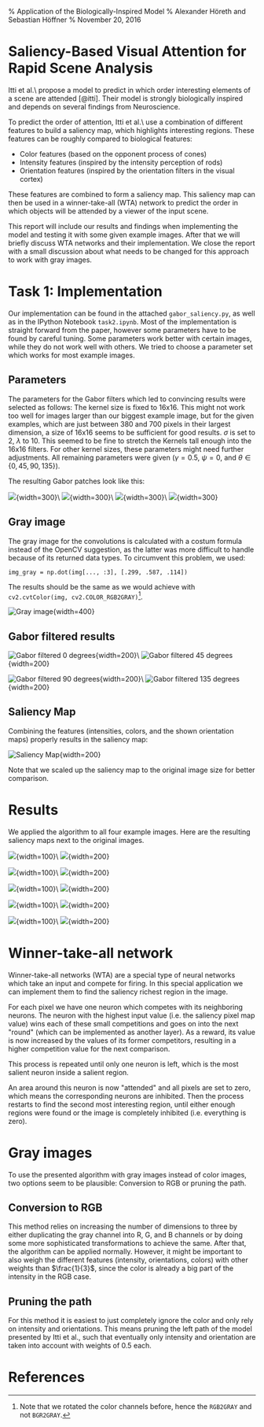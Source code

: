 % Application of the Biologically-Inspired Model
% Alexander Höreth and Sebastian Höffner
% November 20, 2016

# Saliency-Based Visual Attention for Rapid Scene Analysis

Itti et al.\ propose a model to predict in which order interesting elements of a scene are attended [@itti].
Their model is strongly biologically inspired and depends on several findings from Neuroscience.

To predict the order of attention, Itti et al.\ use a combination of different features to build a saliency map, which highlights interesting regions. These features can be roughly compared to biological features:

- Color features (based on the opponent process of cones)
- Intensity features (inspired by the intensity perception of rods)
- Orientation features (inspired by the orientation filters in the visual cortex)

These features are combined to form a saliency map. This saliency map can then be used in
a winner-take-all (WTA) network to predict the order in which objects will be attended by
a viewer of the input scene.

This report will include our results and findings when implementing the model and testing it with some given example images. After that we will briefly discuss WTA networks and their implementation. We close the report with a small discussion about what needs to be changed for this approach to work with gray images.

# Task 1: Implementation

Our implementation can be found in the attached `gabor_saliency.py`, as well as in the IPython Notebook `task2.ipynb`. Most of the implementation is straight forward from the paper, however some parameters have to be found by careful tuning. Some parameters work better with certain images, while they do not work well with others. We tried to choose a parameter set which works for most example images.

## Parameters

The parameters for the Gabor filters which led to convincing results were selected as follows: The kernel size is fixed to 16x16. This might not work too well for images larger than our biggest example image, but for the given examples, which are just between 380 and 700 pixels in their largest dimension, a size of 16x16 seems to be sufficient for good results.
$\sigma$ is set to 2, $\lambda$ to 10. This seemed to be fine to stretch the Kernels tall enough into the 16x16 filters. For other kernel sizes, these parameters might need further adjustments.
All remaining parameters were given ($\gamma=0.5$, $\psi=0$, and $\theta \in \{0, 45, 90, 135\}$).

The resulting Gabor patches look like this:

![](voc2012_000138_gabor_0.png){width=300}\ ![](voc2012_000138_gabor_1.png){width=300}\ ![](voc2012_000138_gabor_2.png){width=300}\ ![](voc2012_000138_gabor_3.png){width=300}

## Gray image

The gray image for the convolutions is calculated with a costum formula instead of the OpenCV suggestion, as the latter was more difficult to handle because of its returned data types. To circumvent this problem, we used:

    img_gray = np.dot(img[..., :3], [.299, .587, .114])

The results should be the same as we would achieve with `cv2.cvtColor(img, cv2.COLOR_RGB2GRAY)`[^color].

[^color]: Note that we rotated the color channels before, hence the `RGB2GRAY` and not `BGR2GRAY`.

![Gray image](voc2012_000138_gray.png){width=400}

## Gabor filtered results

![Gabor filtered 0 degrees](voc2012_000138_gabored_0.png){width=200}\ ![Gabor filtered 45 degrees](voc2012_000138_gabored_1.png){width=200}

![Gabor filtered 90 degrees](voc2012_000138_gabored_2.png){width=200}\ ![Gabor filtered 135 degrees](voc2012_000138_gabored_3.png){width=200}

## Saliency Map

Combining the features (intensities, colors, and the shown orientation maps) properly results in the saliency map:

![Saliency Map](voc2012_000138_saliency.png){width=200}

Note that we scaled up the saliency map to the original image size for better comparison.

# Results

We applied the algorithm to all four example images. Here are the resulting saliency maps next to the original images.

![](640x480/test0.jpg){width=100}\ ![](test0_saliency.png){width=200}

![](384x384/test1.jpg){width=100}\ ![](test1_saliency.png){width=200}

![](384x384/test2.jpg){width=100}\ ![](test2_saliency.png){width=200}

![](500x357/voc2012_000122.jpg){width=100}\ ![](voc2012_000122_saliency.png){width=200}

![](500x357/voc2012_000138.jpg){width=100}\ ![](voc2012_000138_saliency.png){width=200}

# Winner-take-all network

Winner-take-all networks (WTA) are a special type of neural networks which take an input and compete for firing. In this special application we can implement them to find the saliency richest region in the image.

For each pixel we have one neuron which competes with its neighboring neurons. The neuron with the highest input value (i.e. the saliency pixel map value) wins each of these small competitions and goes on into the next "round" (which can be implemented as another layer). As a reward, its value is now increased by the values of its former competitors, resulting in a higher competition value for the next comparison.

This process is repeated until only one neuron is left, which is the most salient neuron inside a salient region.

An area around this neuron is now "attended" and all pixels are set to zero, which means the corresponding neurons are inhibited. Then the process restarts to find the second most interesting region, until either enough regions were found or the image is completely inhibited (i.e. everything is zero).

# Gray images

To use the presented algorithm with gray images instead of color images, two options seem to be plausible: Conversion to RGB or pruning the path.

## Conversion to RGB

This method relies on increasing the number of dimensions to three by either duplicating the gray channel into R, G, and B channels or by doing some more sophisticated transformations to achieve the same. After that, the algorithm can be applied normally. However, it might be important to also weigh the different features (intensity, orientations, colors) with other weights than $\frac{1}{3}$, since the color is already a big part of the intensity in the RGB case.

## Pruning the path

For this method it is easiest to just completely ignore the color and only rely on intensity
and orientations. This means pruning the left path of the model presented by Itti et al., such that eventually only intensity and orientation are taken into account with weights of $0.5$ each.

# References

